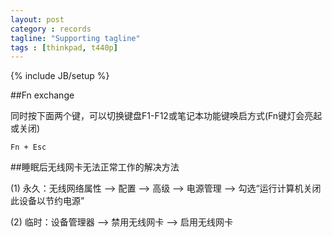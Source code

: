 ```yaml
---
layout: post
category : records
tagline: "Supporting tagline"
tags : [thinkpad, t440p]
---
```

{% include JB/setup %}

##Fn exchange

同时按下面两个键，可以切换键盘F1-F12或笔记本功能键唤启方式(Fn键灯会亮起或关闭)

	Fn + Esc

##睡眠后无线网卡无法正常工作的解决方法

(1) 永久：无线网络属性 --> 配置 --> 高级 --> 电源管理 --> 勾选“运行计算机关闭此设备以节约电源”

(2) 临时：设备管理器 --> 禁用无线网卡 --> 启用无线网卡
